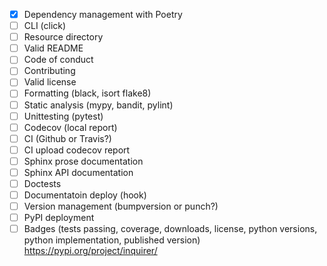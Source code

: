 - [X] Dependency management with Poetry
- [ ] CLI (click)
- [ ] Resource directory
- [ ] Valid README
- [ ] Code of conduct
- [ ] Contributing
- [ ] Valid license
- [ ] Formatting (black, isort flake8)
- [ ] Static analysis (mypy, bandit, pylint)
- [ ] Unittesting (pytest)
- [ ] Codecov (local report)
- [ ] CI (Github or Travis?)
- [ ] CI upload codecov report
- [ ] Sphinx prose documentation
- [ ] Sphinx API documentation
- [ ] Doctests
- [ ] Documentatoin deploy (hook)
- [ ] Version management (bumpversion or punch?)
- [ ] PyPI deployment
- [ ] Badges (tests passing, coverage, downloads, license, python versions, python implementation, published version) https://pypi.org/project/inquirer/
